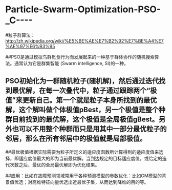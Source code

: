 # Particle-Swarm-Optimization-PSO-_C----
#粒子群算法：http://zh.wikipedia.org/wiki/%E5%BE%AE%E7%B2%92%E7%BE%A4%E7%AE%97%E6%B3%95

##PSO是通过模拟鸟群觅食行为而发展起来的一种基于群体协作的随机搜索算法。通常认为它是群集智能 (Swarm intelligence, SI)的一种。

## PSO初始化为一群随机粒子(随机解)，然后通过迭代找到最优解，在每一次叠代中，粒子通过跟踪两个“极值”来更新自己。第一个就是粒子本身所找到的最优解，这个解叫做个体极值pBest，另一个极值是整个种群目前找到的最优解，这个极值是全局极值gBest。另外也可以不用整个种群而只是用其中一部分最优粒子的邻居，那么在所有邻居中的极值就是局部极值。

##最优极值根据实际需要为粒子所定义的适应度函数所计算得到的适应度值来选择，即适应度值最大的即为当前最优解。当到达规定的目标适应度值，或给定的迭代次数之后，最优的全局最优解即为优化结果。

##应用：比如在故障预测领域常用于各种预测模型的参数优化：比如GM模型的背景值优选；对高维特征向量优选出近最优子集，从而达到降维的目的等。
